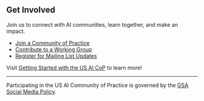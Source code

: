 ## Get Involved

Join us to connect with AI communities, learn together, and make an impact.

* [Join a Community of Practice](#)
* [Contribute to a Working Group](#)
* [Register for Mailing List Updates](#)

Visit [Getting Started with the US AI CoP](#) to learn more!


----

Participating in the US AI Community of Practice is governed by the [GSA Social Media Policy](https://www.gsa.gov/directives-library/gsa-social-media-policy-2). 
